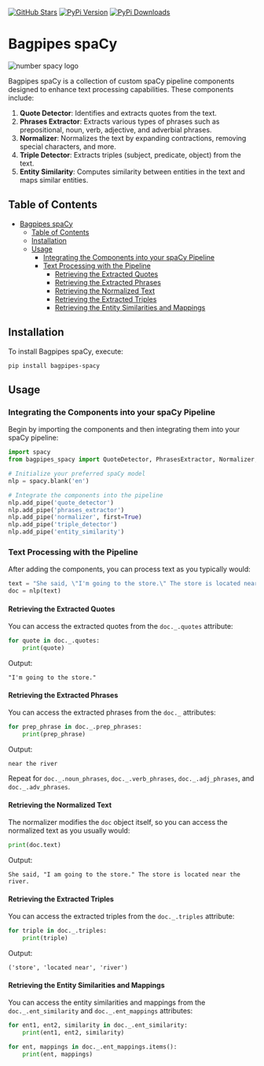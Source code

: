 [![GitHub Stars](https://img.shields.io/github/stars/wjbmattingly/bagpipes-spacy?style=social)](https://github.com/wjbmattingly/bagpipes-spacy)
[![PyPi Version](https://img.shields.io/pypi/v/bagpipes-spacy)](https://pypi.org/project/bagpipes-spacy/0.0.1/)
[![PyPi Downloads](https://img.shields.io/pypi/dm/bagpipes-spacy)](https://pypi.org/project/bagpipes-spacy/0.0.1/)

# Bagpipes spaCy

![number spacy logo](https://github.com/wjbmattingly/bagpipes-spacy/blob/main/images/bagpipes-spacy-logo.png?raw=true)


Bagpipes spaCy is a collection of custom spaCy pipeline components designed to enhance text processing capabilities. These components include:

1. **Quote Detector**: Identifies and extracts quotes from the text.
2. **Phrases Extractor**: Extracts various types of phrases such as prepositional, noun, verb, adjective, and adverbial phrases.
3. **Normalizer**: Normalizes the text by expanding contractions, removing special characters, and more.
4. **Triple Detector**: Extracts triples (subject, predicate, object) from the text.
5. **Entity Similarity**: Computes similarity between entities in the text and maps similar entities.

## Table of Contents

- [Bagpipes spaCy](#bagpipes-spacy)
  - [Table of Contents](#table-of-contents)
  - [Installation](#installation)
  - [Usage](#usage)
    - [Integrating the Components into your spaCy Pipeline](#integrating-the-components-into-your-spacy-pipeline)
    - [Text Processing with the Pipeline](#text-processing-with-the-pipeline)
      - [Retrieving the Extracted Quotes](#retrieving-the-extracted-quotes)
      - [Retrieving the Extracted Phrases](#retrieving-the-extracted-phrases)
      - [Retrieving the Normalized Text](#retrieving-the-normalized-text)
      - [Retrieving the Extracted Triples](#retrieving-the-extracted-triples)
      - [Retrieving the Entity Similarities and Mappings](#retrieving-the-entity-similarities-and-mappings)

## Installation

To install Bagpipes spaCy, execute:

```
pip install bagpipes-spacy
```

## Usage

### Integrating the Components into your spaCy Pipeline

Begin by importing the components and then integrating them into your spaCy pipeline:

```python
import spacy
from bagpipes_spacy import QuoteDetector, PhrasesExtractor, Normalizer, TripleDetector, EntitySimilarity

# Initialize your preferred spaCy model
nlp = spacy.blank('en')

# Integrate the components into the pipeline
nlp.add_pipe('quote_detector')
nlp.add_pipe('phrases_extractor')
nlp.add_pipe('normalizer', first=True)
nlp.add_pipe('triple_detector')
nlp.add_pipe('entity_similarity')
```

### Text Processing with the Pipeline

After adding the components, you can process text as you typically would:

```python
text = "She said, \"I'm going to the store.\" The store is located near the river."
doc = nlp(text)
```

#### Retrieving the Extracted Quotes

You can access the extracted quotes from the `doc._.quotes` attribute:

```python
for quote in doc._.quotes:
    print(quote)
```

Output:

```
"I'm going to the store."
```

#### Retrieving the Extracted Phrases

You can access the extracted phrases from the `doc._` attributes:

```python
for prep_phrase in doc._.prep_phrases:
    print(prep_phrase)
```

Output:

```
near the river
```

Repeat for `doc._.noun_phrases`, `doc._.verb_phrases`, `doc._.adj_phrases`, and `doc._.adv_phrases`.

#### Retrieving the Normalized Text

The normalizer modifies the `doc` object itself, so you can access the normalized text as you usually would:

```python
print(doc.text)
```

Output:

```
She said, "I am going to the store." The store is located near the river.
```

#### Retrieving the Extracted Triples

You can access the extracted triples from the `doc._.triples` attribute:

```python
for triple in doc._.triples:
    print(triple)
```

Output:

```
('store', 'located near', 'river')
```

#### Retrieving the Entity Similarities and Mappings

You can access the entity similarities and mappings from the `doc._.ent_similarity` and `doc._.ent_mappings` attributes:

```python
for ent1, ent2, similarity in doc._.ent_similarity:
    print(ent1, ent2, similarity)

for ent, mappings in doc._.ent_mappings.items():
    print(ent, mappings)
